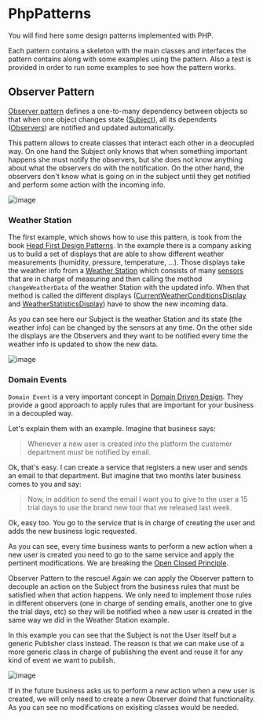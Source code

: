 # PhpPatterns

You will find here some design patterns implemented with PHP.

Each pattern contains a skeleton with the main classes and interfaces the pattern contains along with some examples using the pattern. Also a test is provided in order to run some examples to see how the pattern works.

## Observer Pattern
[Observer pattern](https://github.com/mgonzalezbaile/PhpPatterns/tree/master/src/PhpPatterns/Observer) defines a one-to-many dependency between objects so that when one object changes state ([Subject](https://github.com/mgonzalezbaile/PhpPatterns/blob/master/src/PhpPatterns/Observer/Subject.php#L4)), all its dependents ([Observers](https://github.com/mgonzalezbaile/PhpPatterns/blob/master/src/PhpPatterns/Observer/Observer.php)) are notified and updated automatically.

This pattern allows to create classes that interact each other in a deocupled way. On one hand the Subject only knows that when something important happens she must notify the observers, but she does not know anything about what the observers do with the notification. On the other hand, the observers don't know what is going on in the subject until they get notified and perform some action with the incoming info.

![image](https://cloud.githubusercontent.com/assets/1727504/14110752/6379f37c-f5b7-11e5-930b-91c8f4992a92.png)

### Weather Station
The first example, which shows how to use this pattern, is took from the book [Head First Design Patterns](http://shop.oreilly.com/product/9780596007126.do). In the example there is a company asking us to build a set of displays that are able to show different weather measurements (humidity, pressure, temperature, ...). Those displays take the weather info from a [Weather Station](https://github.com/mgonzalezbaile/PhpPatterns/tree/master/src/PhpPatterns/Observer/WeatherStation) which consists of many [sensors](https://github.com/mgonzalezbaile/PhpPatterns/blob/master/tests/PhpPatterns/Observer/WeatherStation/WeatherSensorsTest.php) that are in charge of measuring and then calling the method `changeWeatherData` of the weather Station with the updated info. When that method is called the different displays ([CurrentWeatherConditionsDisplay](https://github.com/mgonzalezbaile/PhpPatterns/blob/master/src/PhpPatterns/Observer/WeatherStation/CurrentWeatherConditionsDisplay.php) and [WeatherStatisticsDisplay](https://github.com/mgonzalezbaile/PhpPatterns/blob/master/src/PhpPatterns/Observer/WeatherStation/WeatherStatisticsDisplay.php)) have to show the new incoming data.

As you can see here our Subject is the weather Station and its state (the weather info) can be changed by the sensors at any time. On the other side the displays are the Observers and they want to be notified every time the weather info is updated to show the new data.

![image](https://cloud.githubusercontent.com/assets/1727504/14111669/245a0e44-f5bb-11e5-8374-8d719ab36f66.png)


### Domain Events
`Domain Event` is a very important concept in [Domain Driven Design](https://en.wikipedia.org/wiki/Domain-driven_design). They provide a good approach to apply rules that are important for your business in a decoupled way.

Let's explain them with an example. Imagine that business says: 

> Whenever a new user is created into the platform the customer department must be notified by email.

Ok, that's easy. I can create a service that registers a new user and sends an email to that department. But imagine that two months later business comes to you and say:

> Now, in addition to send the email I want you to give to the user a 15 trial days to use the brand new tool that we released last week.

Ok, easy too. You go to the service that is in charge of creating the user and adds the new business logic requested.

As you can see, every time business wants to perform a new action when a new user is created you need to go to the same service and apply the pertinent modifications. We are breaking the [Open Closed Principle](https://en.wikipedia.org/wiki/Open/closed_principle).

Observer Pattern to the rescue! Again we can apply the Observer pattern to decouple an action on the Subject from the business rules that must be satisfied when that action happens. We only need to implement those rules in different observers (one in charge of sending emails, another one to give the trial days, etc) so they will be notified when a new user is created in the same way we did in the Weather Station example.

In this example you can see that the Subject is not the User itself but a generic Publisher class instead. The reason is that we can make use of a more generic class in charge of publishing the event and reuse it for any kind of event we want to publish.

![image](https://cloud.githubusercontent.com/assets/1727504/14114274/e0afe050-f5c5-11e5-98ca-603f4ed4e24e.png)

If in the future business asks us to perform a new action when a new user is created, we will only need to create a new Observer doind that functionality. As you can see no modifications on exisiting classes would be needed.
